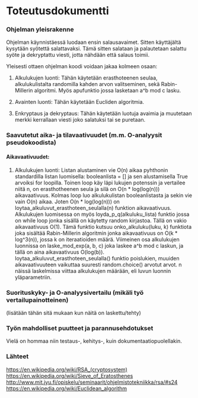 # Toteutusdokumentti

### Ohjelman yleisrakenne
Ohjelman käynnistäessä luodaan ensin salausavaimet. Sitten käyttäjältä kysytään syötettä salattavaksi. Tämä sitten salataan ja palautetaan salattu syöte ja dekryptattu viesti, jotta nähdään että salaus toimii.

Yleisesti ottaen ohjelman koodi voidaan jakaa kolmeen osaan:
1. Alkulukujen luonti: Tähän käytetään erasthoteenen seulaa, alkulukulistalta randomilla kahden arvon valitseminen, sekä Rabin-Millerin algoritmi. Myös apufunktio jossa lasketaan a^b mod c lasku.

2. Avainten luonti: Tähän käytetään Eucliden algoritmia.


3. Enkryptaus ja dekryptaus: Tähän käytetään luotuja avaimia ja muutetaan merkki kerrallaan viesti joko salatuksi tai se puretaan. 

### Saavutetut aika- ja tilavaativuudet (m.m. O-analyysit pseudokoodista)

#### Aikavaativuudet:
1. Alkulukujen luonti:
Listan alustaminen vie O(n) aikaa pyhthonin standardilla listan luomisella: booleanlista = [] ja sen alustamisella True arvoiksi for loopilla. Toinen loop käy läpi lukujen potenssin ja vertailee niitä n, on erasthotheenen seula ja silä on O(n * log(log(n))) aikavaativuus. Kolmas loop luo alkulukulistan booleanlistasta ja sekin vie vain O(n) aikaa. Joten O(n * log(log(n))) on loytaa_alkuluvut_erasthoteen_seulalla(n) funktion aikavaativuus. Alkulukujen luomisessa on myös loyda_p_q(alkuluku_lista) funktio jossa on while loop jonka sisällä on käytetty random kirjastoa. Tällä on vakio aikavaativuus O(1). Tämä funktio kutsuu onko_alkuluku(luku, k) funktiota joka sisältää Rabin-Millerin algoritmin jonka aikavaativuus on O(k * log^3(n)), jossa k on iteraatioiden määrä. Viimeinen osa alkulukujen luonnissa on laske_mod_exp(a, b, c) joka laskee a^b mod c laskun, ja tällä on aina aikavaativuus O(log(b)). loytaa_alkuluvut_erasthoteen_seulalla() funktio poislukien, muuiden aikavaativuuteen vaikuttaa suuresti random.choice() arvotut arvot. n näissä laskelmissa viittaa alkulukujen määrään, eli luvun luonnin yläparametriin.



### Suorituskyky- ja O-analyysivertailu (mikäli työ vertailupainotteinen)
(lisätään tähän sitä mukaan kun näitä on laskettu/tehty)



### Työn mahdolliset puutteet ja parannusehdotukset
Vielä on hommaa niin testaus-, kehitys-, kuin dokumentaatiopuolellakin.

### Lähteet
https://en.wikipedia.org/wiki/RSA_(cryptosystem)
https://en.wikipedia.org/wiki/Sieve_of_Eratosthenes
http://www.mit.jyu.fi/opiskelu/seminaarit/ohjelmistotekniikka/rsa/#s24
https://en.wikipedia.org/wiki/Euclidean_algorithm



